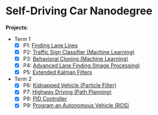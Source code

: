 # Self-Driving Car Nanodegree

**Projects**: 
- Term 1
  - [x] P1: [Finding Lane Lines](Term1/P1-Lane-Lines)   
  - [x] P2: [Traffic Sign Classifier (Machine Learning)](Term1/P2-Traffic-Sign-Classifier)
  - [x] P3: [Behavioral Cloning (Machine Learning)](Term1/P3-Behavioral-Cloning)
  - [x] P4: [Advanced Lane Finding (Image Processing)](Term1/P4-Advanced-Lane-Finding)
  - [x] P5: [Extended Kalman Filters](Term1/P5-Extended-Kalman-Filters)

- Term 2
  - [x] P6: [Kidnapped Vehicle (Particle Filter)](Term2/P6-Kidnapped-Vehicle)
  - [x] P7: [Highway Driving (Path Planning)](Term2/P7-Highway-Driving)
  - [x] P8: [PID Controller](Term2/P8-PID-Controller)
  - [x] P9: [Program an Autonomous Vehicle (ROS)](Term2/P9-Capstone-Project)
